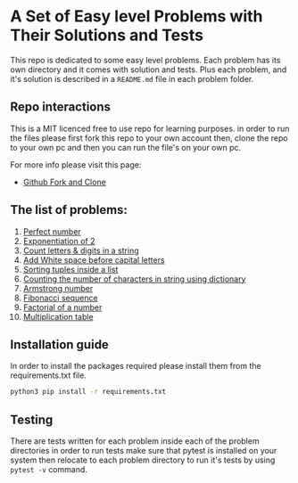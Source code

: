 # A Set of Easy level Problems with Their Solutions and Tests

This repo is dedicated to some easy level problems. Each problem has its own directory and it comes with solution and tests. Plus each problem, and it's solution is described in a `README.md` file in each problem folder.

## Repo interactions

This is a MIT licenced free to use repo for learning purposes. in order to run the files please first fork this repo to your own account then, clone the repo to your own pc and then you can run the file's on your own pc. 

For more info please visit this page:

- [Github Fork and Clone](https://docs.github.com/en/pull-requests/collaborating-with-pull-requests/working-with-forks/fork-a-repo)

## The list of problems:

1. [Perfect number](problem1/README.md)
2. [Exponentiation of 2](problem2/README.md)
3. [Count letters & digits in a string](problem3/README.md)
4. [Add White space before capital letters](problem4/README.md)
5. [Sorting tuples inside a list](problem5/README.md)
6. [Counting the number of characters in string using dictionary](problem6/README.md)
7. [Armstrong number](problem7/README.md)
8. [Fibonacci sequence](problem8/README.md)
9. [Factorial of a number](problem9/README.md)
10. [Multiplication table](problem10/README.md)


## Installation guide

In order to install the packages required please install them from the requirements.txt file.

```bash
python3 pip install -r requirements.txt
```

## Testing

There are tests written for each problem inside each of the problem directories in order to run tests make sure that pytest is installed on your system then relocate to each problem directory to run it's tests by using `pytest -v` command.
